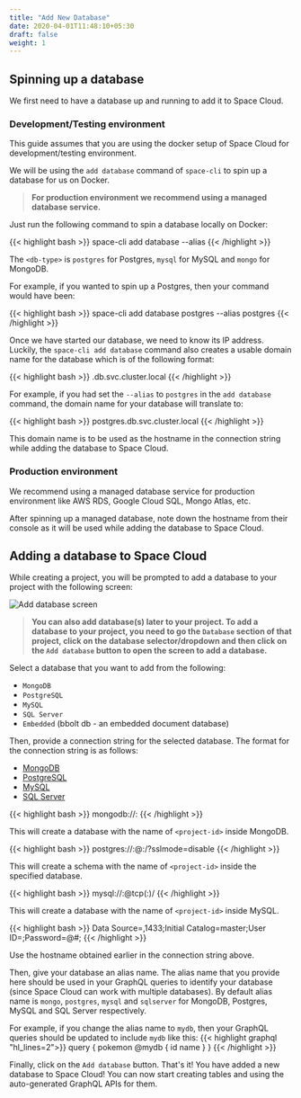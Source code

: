 ```yaml
---
title: "Add New Database"
date: 2020-04-01T11:48:10+05:30
draft: false
weight: 1
---
```


## Spinning up a database

We first need to have a database up and running to add it to Space Cloud.

### Development/Testing environment

This guide assumes that you are using the docker setup of Space Cloud for development/testing environment.

We will be using the `add database` command of `space-cli` to spin up a database for us on Docker.

> **For production environment we recommend using a managed database service.**

Just run the following command to spin a database locally on Docker:

{{< highlight bash >}}
space-cli add database <db-type> --alias <alias-name>
{{< /highlight >}}

The `<db-type>` is `postgres` for Postgres, `mysql` for MySQL and `mongo` for MongoDB. 

For example, if you wanted to spin up a Postgres, then your command would have been:

{{< highlight bash >}}
space-cli add database postgres --alias postgres
{{< /highlight >}}

Once we have started our database, we need to know its IP address. Luckily, the `space-cli add database` command also creates a usable domain name for the database which is of the following format:

{{< highlight bash >}}
<alias-name>.db.svc.cluster.local
{{< /highlight >}}

For example, if you had set the `--alias` to `postgres` in the `add database` command, the domain name for your database will translate to:

{{< highlight bash >}}
postgres.db.svc.cluster.local
{{< /highlight >}}

This domain name is to be used as the hostname in the connection string while adding the database to Space Cloud. 

### Production environment

We recommend using a managed database service for production environment like AWS RDS, Google Cloud SQL, Mongo Atlas, etc.

After spinning up a managed database, note down the hostname from their console as it will be used while adding the database to Space Cloud.


## Adding a database to Space Cloud

While creating a project, you will be prompted to add a database to your project with the following screen:

![Add database screen](/images/screenshots/add-database.png)

> **You can also add database(s) later to your project. To add a database to your project, you need to go the `Database` section of that project, click on the database selector/dropdown and then click on the `Add database` button to open the screen to add a database.**

Select a database that you want to add from the following:
- `MongoDB`
- `PostgreSQL`
- `MySQL`
- `SQL Server`
- `Embedded` (bbolt db - an embedded document database)

Then, provide a connection string for the selected database. The format for the connection string is as follows:

<div class="row tabs-wrapper">
  <div class="col s12" style="padding:0">
    <ul class="tabs">
      <li class="tab col s2"><a class="active" href="#conn-mongo">MongoDB</a></li>
      <li class="tab col s2"><a href="#conn-postgres">PostgreSQL</a></li>
      <li class="tab col s2"><a href="#conn-mysql">MySQL</a></li>
      <li class="tab col s2"><a href="#conn-sqlserver">SQL Server</a></li>
    </ul>
  </div>
  <div id="conn-mongo" class="col s12" style="padding:0">
{{< highlight bash >}}
mongodb://<hostname>:<port>
{{< /highlight >}}

This will create a database with the name of `<project-id>` inside MongoDB.
  </div>
  <div id="conn-postgres" class="col s12" style="padding:0">
{{< highlight bash >}}
postgres://<username>:<password>@<hostname>:<port>/<database>?sslmode=disable
{{< /highlight >}}

This will create a schema with the name of `<project-id>` inside the specified database.
  </div>
  <div id="conn-mysql" class="col s12" style="padding:0">
{{< highlight bash >}}
mysql://<username>:<password>@tcp(<hostname>:<password>)/
{{< /highlight >}}

This will create a database with the name of `<project-id>` inside MySQL.
  </div>
  <div id="conn-sqlserver" class="col s12" style="padding:0">
{{< highlight bash >}}
Data Source=<host>,1433;Initial Catalog=master;User ID=<username>;Password=<password>@#;
{{< /highlight >}}
  </div>
</div>

Use the hostname obtained earlier in the connection string above. 

Then, give your database an alias name. The alias name that you provide here should be used in your GraphQL queries to identify your database (since Space Cloud can work with multiple databases). By default alias name is `mongo`, `postgres`, `mysql` and `sqlserver` for MongoDB, Postgres, MySQL and SQL Server respectively.

For example, if you change the alias name to `mydb`, then your GraphQL queries should be updated to include `mydb` like this:
{{< highlight graphql "hl_lines=2">}}
query {
  pokemon @mydb {
    id
    name
  }
}
{{< /highlight >}}

Finally, click on the `Add database` button. That's it! You have added a new database to Space Cloud! You can now start creating tables and using the auto-generated GraphQL APIs for them.
